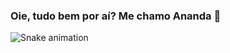 ### Oie, tudo bem por aí? Me chamo Ananda 👋

![Snake animation](https://github.com/a-gurgel/rafaballerini/blob/output/github-contribution-grid-snake.svg)

<!--
**a-gurgel/a-gurgel** is a ✨ _special_ ✨ repository because its `README.md` (this file) appears on your GitHub profile.

Here are some ideas to get you started:

- 🔭 I’m currently working on ...
- 🌱 I’m currently learning ...
- 👯 I’m looking to collaborate on ...
- 🤔 I’m looking for help with ...
- 💬 Ask me about ...
- 📫 How to reach me: ...
- 😄 Pronouns: ...
- ⚡ Fun fact: ...
-->
